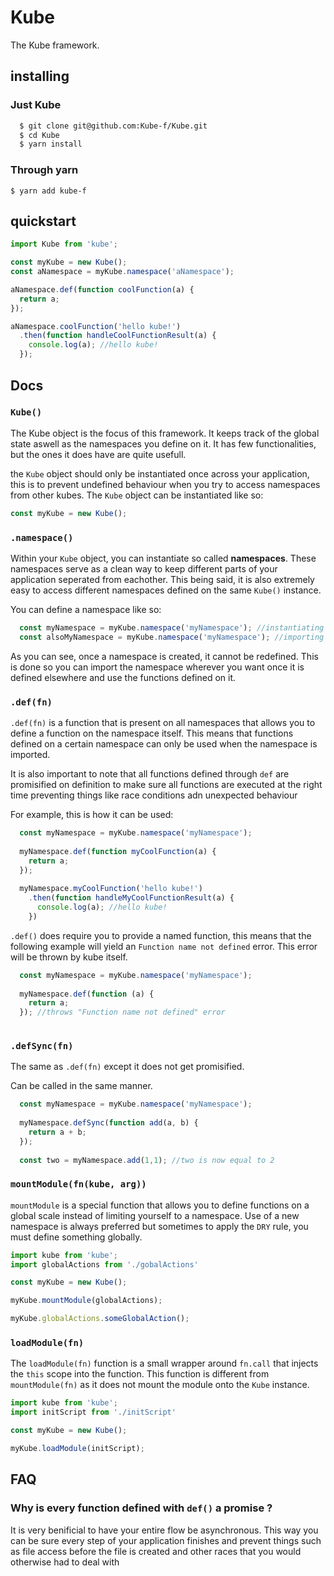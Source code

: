 # Kube

The Kube framework.

## installing

### Just Kube
```bash
  $ git clone git@github.com:Kube-f/Kube.git
  $ cd Kube
  $ yarn install
```

### Through yarn

`$ yarn add kube-f`

## quickstart

```js
import Kube from 'kube';

const myKube = new Kube();
const aNamespace = myKube.namespace('aNamespace');

aNamespace.def(function coolFunction(a) {
  return a;
});

aNamespace.coolFunction('hello kube!')
  .then(function handleCoolFunctionResult(a) {
    console.log(a); //hello kube!
  });
```

## Docs

### `Kube()`

The Kube object is the focus of this framework. It keeps track of the global state aswell as
the namespaces you define on it. It has few functionalities, but the ones it does have are
quite usefull.

the `Kube` object should only be instantiated once across your application, this is to prevent
undefined behaviour when you try to access namespaces from other kubes. The `Kube` object
can be instantiated like so:

```js
const myKube = new Kube();
```

### `.namespace()`

Within your `Kube` object, you can instantiate so called **namespaces**. These namespaces serve
as a clean way to keep different parts of your application seperated from eachother. This being said,
it is also extremely easy to access different namespaces defined on the same `Kube()` instance.

You can define a namespace like so:

```js
  const myNamespace = myKube.namespace('myNamespace'); //instantiating the namespace
  const alsoMyNamespace = myKube.namespace('myNamespace'); //importing the namespace
```

As you can see, once a namespace is created, it cannot be redefined. This is done
so you can import the namespace wherever you want once it is defined elsewhere and use
the functions defined on it.

### `.def(fn)`

`.def(fn)` is a function that is present on all namespaces that allows you to define
a function on the namespace itself. This means that functions defined on a certain
namespace can only be used when the namespace is imported.

It is also important to note that all functions defined through `def` are
promisified on definition to make sure all functions are executed at the right time preventing things like race conditions adn unexpected behaviour

For example, this is how it can be used:

```js
  const myNamespace = myKube.namespace('myNamespace');
  
  myNamespace.def(function myCoolFunction(a) {
    return a;
  });
  
  myNamespace.myCoolFunction('hello kube!')
    .then(function handleMyCoolFunctionResult(a) {
      console.log(a); //hello kube!
    })
```

`.def()` does require you to provide a named function, this means that the following example
will yield an `Function name not defined` error. This error will be thrown by kube itself.


```js
  const myNamespace = myKube.namespace('myNamespace');
  
  myNamespace.def(function (a) {
    return a;
  }); //throws "Function name not defined" error
  
```

### `.defSync(fn)`
The same as `.def(fn)` except it does not get promisified.

Can be called in the same manner.

```js
  const myNamespace = myKube.namespace('myNamespace');
  
  myNamespace.defSync(function add(a, b) {
    return a + b;
  });
  
  const two = myNamespace.add(1,1); //two is now equal to 2
```

### `mountModule(fn(kube, arg))` 

`mountModule` is a special function that allows you to define functions on a global scale instead of limiting yourself to a namespace. Use of a new namespace is always preferred but sometimes to apply the `DRY` rule, you must define something globally.

```js
import kube from 'kube';
import globalActions from './gobalActions'

const myKube = new Kube();

myKube.mountModule(globalActions);

myKube.globalActions.someGlobalAction();

```

### `loadModule(fn)`

The `loadModule(fn)` function is a small wrapper around `fn.call` that injects the `this` scope into the function. This function is different from `mountModule(fn)` as it does not mount the module onto the `Kube` instance.

```js
import kube from 'kube';
import initScript from './initScript'

const myKube = new Kube();

myKube.loadModule(initScript);

```

## FAQ 

### Why is every function defined with `def()` a promise ?

It is very benificial to have your entire flow be asynchronous. This way
you can be sure every step of your application finishes and prevent things
such as file access before the file is created and other races that you would
otherwise had to deal with
